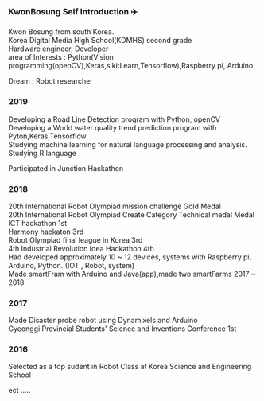 ### KwonBosung Self Introduction :airplane:
Kwon Bosung from south Korea.<br>Korea Digital Media High School(KDMHS) second grade <br>Hardware engineer, Developer<br>area of Interests : Python(Vision programming(openCV),Keras,sikitLearn,Tensorflow),Raspberry pi, Arduino<br>

Dream : Robot researcher<br>

### 2019

Developing a Road Line Detection program with Python, openCV<br>Developing a World water quality trend prediction program with Pyton,Keras,Tensorflow<br>Studying machine learning for natural language processing and analysis. <br>Studying R language

Participated in Junction Hackathon

### 2018
20th International Robot Olympiad mission challenge Gold Medal<br>
20th International Robot Olympiad Create Category Technical medal Medal<br>
ICT hackathon 1st<br>
Harmony hackaton 3rd<br>
Robot Olympiad final league in Korea 3rd<br>4th Industrial Revolution Idea Hackathon 4th <br>Had developed approximately 10 ~ 12 devices, systems with Raspberry pi, Arduino, Python. (IOT , Robot, system)<br>Made smartFram with Arduino and Java(app),made two smartFarms 2017 ~ 2018

### 2017

Made Disaster probe robot using Dynamixels and Arduino<br>Gyeonggi Provincial Students' Science and Inventions Conference 1st<br>

### 2016 

Selected as a top sudent in Robot Class at Korea Science and Engineering School 

ect .....